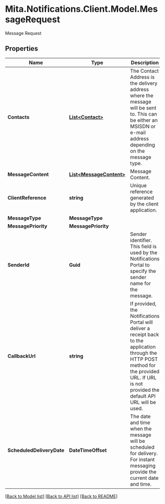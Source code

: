 # Mita.Notifications.Client.Model.MessageRequest
Message Request

## Properties

Name | Type | Description | Notes
------------ | ------------- | ------------- | -------------
**Contacts** | [**List&lt;Contact&gt;**](Contact.md) | The Contact Address is the delivery address where the message will be sent to.  This can be either an MSISDN or e-mail address depending on the message type. | [optional] 
**MessageContent** | [**List&lt;MessageContent&gt;**](MessageContent.md) | Message Content. | [optional] 
**ClientReference** | **string** | Unique reference generated by the client application. | 
**MessageType** | **MessageType** |  | 
**MessagePriority** | **MessagePriority** |  | 
**SenderId** | **Guid** | Sender identifier. This field is used by the Notifications Portal to specify the sender name for the message. | 
**CallbackUrl** | **string** | If provided, the Notifications Portal will deliver a receipt back to the application   through the HTTP POST method for the provided URL.   If URL is not provided the default API URL will be used. | [optional] 
**ScheduledDeliveryDate** | **DateTimeOffset** | The date and time when the message will be scheduled for delivery.   For instant messaging provide the current date and time. | 

[[Back to Model list]](../README.md#documentation-for-models) [[Back to API list]](../README.md#documentation-for-api-endpoints) [[Back to README]](../README.md)

